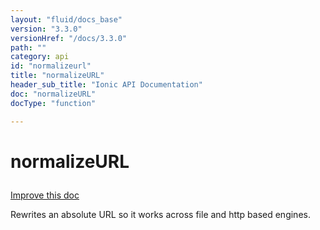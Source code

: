 ```yaml
---
layout: "fluid/docs_base"
version: "3.3.0"
versionHref: "/docs/3.3.0"
path: ""
category: api
id: "normalizeurl"
title: "normalizeURL"
header_sub_title: "Ionic API Documentation"
doc: "normalizeURL"
docType: "function"

---
```










<h1 class="api-title">
<a class="anchor" name="normalize-url" href="#normalize-url"></a>

normalizeURL





</h1>

<a class="improve-v2-docs" href="http://github.com/ionic-team/ionic/edit/master/src/util/util.ts#L49">
Improve this doc
</a>






<p>Rewrites an absolute URL so it works across file and http based engines.</p>




<!-- @usage tag -->


<!-- @property tags -->



<!-- instance methods on the class -->




<!-- related link --><!-- end content block -->


<!-- end body block -->

